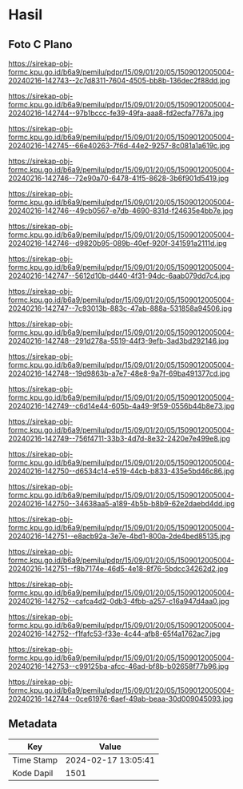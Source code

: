 # Hasil

## Foto C Plano

https://sirekap-obj-formc.kpu.go.id/b6a9/pemilu/pdpr/15/09/01/20/05/1509012005004-20240216-142743--2c7d8311-7604-4505-bb8b-136dec2f88dd.jpg

https://sirekap-obj-formc.kpu.go.id/b6a9/pemilu/pdpr/15/09/01/20/05/1509012005004-20240216-142744--97b1bccc-fe39-49fa-aaa8-fd2ecfa7767a.jpg

https://sirekap-obj-formc.kpu.go.id/b6a9/pemilu/pdpr/15/09/01/20/05/1509012005004-20240216-142745--66e40263-7f6d-44e2-9257-8c081a1a619c.jpg

https://sirekap-obj-formc.kpu.go.id/b6a9/pemilu/pdpr/15/09/01/20/05/1509012005004-20240216-142746--72e90a70-6478-41f5-8628-3b6f901d5419.jpg

https://sirekap-obj-formc.kpu.go.id/b6a9/pemilu/pdpr/15/09/01/20/05/1509012005004-20240216-142746--49cb0567-e7db-4690-831d-f24635e4bb7e.jpg

https://sirekap-obj-formc.kpu.go.id/b6a9/pemilu/pdpr/15/09/01/20/05/1509012005004-20240216-142746--d9820b95-089b-40ef-920f-341591a2111d.jpg

https://sirekap-obj-formc.kpu.go.id/b6a9/pemilu/pdpr/15/09/01/20/05/1509012005004-20240216-142747--5612d10b-d440-4f31-94dc-6aab079dd7c4.jpg

https://sirekap-obj-formc.kpu.go.id/b6a9/pemilu/pdpr/15/09/01/20/05/1509012005004-20240216-142747--7c93013b-883c-47ab-888a-531858a94506.jpg

https://sirekap-obj-formc.kpu.go.id/b6a9/pemilu/pdpr/15/09/01/20/05/1509012005004-20240216-142748--291d278a-5519-44f3-9efb-3ad3bd292146.jpg

https://sirekap-obj-formc.kpu.go.id/b6a9/pemilu/pdpr/15/09/01/20/05/1509012005004-20240216-142748--19d9863b-a7e7-48e8-9a7f-69ba491377cd.jpg

https://sirekap-obj-formc.kpu.go.id/b6a9/pemilu/pdpr/15/09/01/20/05/1509012005004-20240216-142749--c6d14e44-605b-4a49-9f59-0556b44b8e73.jpg

https://sirekap-obj-formc.kpu.go.id/b6a9/pemilu/pdpr/15/09/01/20/05/1509012005004-20240216-142749--756f4711-33b3-4d7d-8e32-2420e7e499e8.jpg

https://sirekap-obj-formc.kpu.go.id/b6a9/pemilu/pdpr/15/09/01/20/05/1509012005004-20240216-142750--d6534c14-e519-44cb-b833-435e5bd46c86.jpg

https://sirekap-obj-formc.kpu.go.id/b6a9/pemilu/pdpr/15/09/01/20/05/1509012005004-20240216-142750--34638aa5-a189-4b5b-b8b9-62e2daebd4dd.jpg

https://sirekap-obj-formc.kpu.go.id/b6a9/pemilu/pdpr/15/09/01/20/05/1509012005004-20240216-142751--e8acb92a-3e7e-4bd1-800a-2de4bed85135.jpg

https://sirekap-obj-formc.kpu.go.id/b6a9/pemilu/pdpr/15/09/01/20/05/1509012005004-20240216-142751--f8b7174e-46d5-4e18-8f76-5bdcc34262d2.jpg

https://sirekap-obj-formc.kpu.go.id/b6a9/pemilu/pdpr/15/09/01/20/05/1509012005004-20240216-142752--cafca4d2-0db3-4fbb-a257-c16a947d4aa0.jpg

https://sirekap-obj-formc.kpu.go.id/b6a9/pemilu/pdpr/15/09/01/20/05/1509012005004-20240216-142752--f1fafc53-f33e-4c44-afb8-65f4a1762ac7.jpg

https://sirekap-obj-formc.kpu.go.id/b6a9/pemilu/pdpr/15/09/01/20/05/1509012005004-20240216-142753--c99125ba-afcc-46ad-bf8b-b02658f77b96.jpg

https://sirekap-obj-formc.kpu.go.id/b6a9/pemilu/pdpr/15/09/01/20/05/1509012005004-20240216-142744--0ce61976-6aef-49ab-beaa-30d009045093.jpg


## Metadata

| Key        | Value               |
| ---------- | ------------------- |
| Time Stamp | 2024-02-17 13:05:41 |
| Kode Dapil | 1501                |



